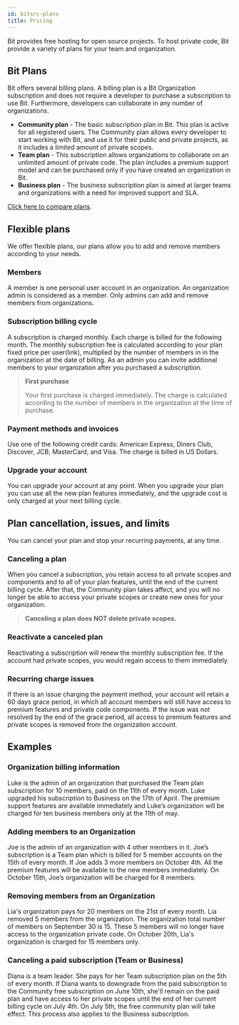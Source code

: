 ```yaml
---
id: bitsrc-plans
title: Pricing
---
```


Bit provides free hosting for open source projects. To host private code, Bit provide a variety of plans for your team and organization.

## Bit Plans

Bit offers several billing plans. A billing plan is a Bit Organization subscription and does not require a developer to purchase a subscription to use Bit. Furthermore, developers can collaborate in any number of organizations.

- **Community plan** - The basic subscription plan in Bit. This plan is active for all registered users. The Community plan allows every developer to start working with Bit, and use it for their public and private projects, as it includes a limited amount of private scopes.
- **Team plan** - This subscription allows organizations to collaborate on an unlimited amount of private code. The plan includes a premium support model and can be purchased only if you have created an organization in Bit.
- **Business plan** - The business subscription plan is aimed at larger teams and organizations with a need for improved support and SLA.

[Click here to compare plans](https://bit.dev/pricing).

## Flexible plans

We offer flexible plans, our plans allow you to add and remove members according to your needs.

### Members

A member is one personal user account in an organization. An organization admin is considered as a member. Only admins can add and remove members from organizations.

### Subscription billing cycle

A subscription is charged monthly.
Each charge is billed for the following month.
The monthly subscription fee is calculated according to your plan fixed price per user(link), multiplied by the number of members in in the organization at the date of billing.
As an admin you can invite additional members to your organization after you purchased a subscription.

> **First purchase**
>
> Your first purchase is charged immediately. The charge is calculated according to the number of members in the organization at the time of purchase.

### Payment methods and invoices

Use one of the following credit cards: American Express, Diners Club, Discover, JCB, MasterCard, and Visa. The charge is billed in US Dollars.

### Upgrade your account

You can upgrade your account at any point. When you upgrade your plan you can use all the new plan features immediately, and the upgrade cost is only charged at your next billing cycle.

## Plan cancellation, issues, and limits

You can cancel your plan and stop your recurring payments, at any time.

### Canceling a plan

When you cancel a subscription, you retain access to all private scopes and components and to all of your plan features, until the end of the current billing cycle. After that, the Community plan takes affect, and you will no longer be able to access your private scopes or create new ones for your organization.

> **Canceling a plan does NOT delete private scopes.**

### Reactivate a canceled plan

Reactivating a subscription will renew the monthly subscription fee. If the account had private scopes, you would regain access to them immediately.

### Recurring charge issues

If there is an issue charging the payment method, your account will retain a 60 days grace period, in which all account members will still have access to premium features and private code components.
If the issue was not resolved by the end of the grace period, all access to premium features and private scopes is removed from the organization account.

## Examples

### Organization billing information

Luke is the admin of an organization that purchased the Team plan subscription for 10 members, paid on the 11th of every month. Luke upgraded his subscription to Business on the 17th of April. The premium support features are available immediately and Luke’s organization will be charged for ten business members only at the 11th of may.

### Adding members to an Organization

Joe is the admin of an organization with 4 other members in it. Joe’s subscription is a Team plan which is billed for 5 member accounts on the 15th of every month. If Joe adds 3 more members on October 4th. All the premium features will be available to the new members immediately. On October 15th, Joe’s organization will be charged for 8 members.

### Removing members from an Organization

Lia's organization pays for 20 members on the 21st of every month. Lia removed 5 members from the organization. The organization total number of members on September 30 is 15. These 5 members will no longer have access to the organization private code. On October 20th, Lia's organization is charged for 15 members only.

### Canceling a paid subscription (Team or Business)

Diana is a team leader. She pays for her Team subscription plan on the 5th of every month. If Diana wants to downgrade from the paid subscription to the Community free subscription on June 10th, she'll remain on the paid plan and have access to her private scopes until the end of her current billing cycle on July 4th. On July 5th, the free community plan will take effect.
This process also applies to the Business subscription.
